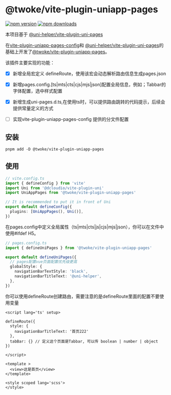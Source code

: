 # @twoke/vite-plugin-uniapp-pages

[![npm version][npm-version-src]][npm-version-href]
[![npm downloads][npm-downloads-src]][npm-downloads-href]

本项目基于 [@uni-helper/vite-plugin-uni-pages](https://www.npmjs.com/package/@uni-helper/vite-plugin-uni-pages)

在[vite-plugin-uniapp-pages-config](https://www.npmjs.com/package/vite-plugin-uniapp-pages-config)和 [@uni-helper/vite-plugin-uni-pages](https://www.npmjs.com/package/@uni-helper/vite-plugin-uni-pages)的基础上开发了[@twoke/vite-plugin-uniapp-pages](https://www.npmjs.com/package/@twoke/vite-plugin-uniapp-pages)。

该插件主要实现的功能：

 * [x] 新增全局宏定义 defineRoute，使用该宏会动态解析路由信息生成pages.json
 * [x] 新增pages.config.[ts|mts|cts|cjs|mjs|json]配置全局信息，例如；Tabbar的字体配置，选中样式配置
 * [x] 新增生成uni-pages.d.ts,在使用ts时，可以提供路由跳转的代码提示，后续会提供常量定义的方式
 * [ ] 实现vite-plugin-uniapp-pages-config 提供的分文件配置


## 安装

```
pnpm add -D @twoke/vite-plugin-uniapp-pages
```

## 使用

```ts
// vite.config.ts
import { defineConfig } from 'vite'
import Uni from '@dcloudio/vite-plugin-uni'
import UniAppPages from '@twoke/vite-plugin-uniapp-pages'

// It is recommended to put it in front of Uni
export default defineConfig({
  plugins: [UniAppPages(), Uni()],
})
```

在pages.config中定义全局属性（ts|mts|cts|js|cjs|mjs|json），你可以在文件中使用#ifdef H5。

```ts
// pages.config.ts
import { defineUniPages } from '@twoke/vite-plugin-uniapp-pages'

export default defineUniPages({
  // pages配置vue页面配置优先级更高
  globalStyle: {
    navigationBarTextStyle: 'black',
    navigationBarTitleText: '@uni-helper',
  },
})
```

你可以使用defineRoute创建路由，需要注意的是defineRoute里面的配置不要使用变量

```vue
<script lang='ts' setup>

defineRoute({
  style: {
    navigationBarTitleText: '首页222'
  },
  tabBar: {} // 定义这个页面是Tabbar, 可以传 boolean | number | object
})

</script>

<template >
  <view>这是首页</view>
</template>

<style scoped lang='scss'>
</style>
```

[npm-version-src]: https://img.shields.io/npm/v/@twoke/vite-plugin-uniapp-pages?style=flat&colorA=080f12&colorB=1fa669
[npm-version-href]: https://npmjs.com/package/@twoke/vite-plugin-uniapp-pages
[npm-downloads-src]: https://img.shields.io/npm/dm/@twoke/vite-plugin-uniapp-pages?style=flat&colorA=080f12&colorB=1fa669
[npm-downloads-href]: https://npmjs.com/package/@twoke/vite-plugin-uniapp-pages
